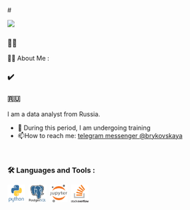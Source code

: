 #<div id="header">
<img src="https://giphy.com/gifs/illustration-marketing-data-8gNQZ9IpkcdiAjfOgN" width="40"/>

### :raising_hand_woman:
:woman_office_worker: About Me :
###	:heavy_check_mark:
###	:ru:
I am a data analyst from Russia.
- :telescope: During this period, I am undergoing training
- :mailbox:How to reach me: [telegram messenger @brykovskaya](https://t.me/brykovskaya)


<img src="https://komarev.com/ghpvc/?brykovskaya=your-github-brykovskaya&style=flat-square&color=blue" alt=""/>

### :hammer_and_wrench: Languages and Tools :
<div>
<img src="https://github.com/devicons/devicon/blob/master/icons/python/python-original-wordmark.svg" title="Python" alt="Python" width="40" height="40"/>&nbsp; 
<img src="https://github.com/devicons/devicon/blob/master/icons/postgresql/postgresql-original-wordmark.svg" title="PostgreSQL" alt="PostgreSQL" width="40" height="40"/>&nbsp;
<img src="https://github.com/devicons/devicon/blob/master/icons/jupyter/jupyter-original-wordmark.svg" title="jupyter" alt="jupyter" width="40" height="40"/>&nbsp;
<img src="https://github.com/devicons/devicon/blob/master/icons/stackoverflow/stackoverflow-original-wordmark.svg" title="stackoverflow" alt="stackoverflow" width="40" height="40"/>&nbsp;
</div>
